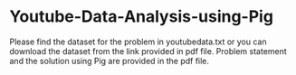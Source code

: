 # Youtube-Data-Analysis-using-Pig
Please find the dataset for the problem in youtubedata.txt or you can download the dataset from the link provided in pdf file.
Problem statement and the solution using Pig are provided in the pdf file.
